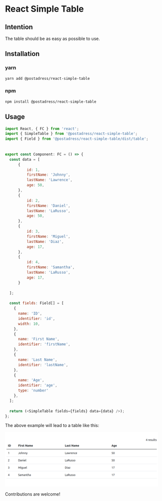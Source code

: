 # React Simple Table

## Intention

The table should be as easy as possible to use.

## Installation

### yarn
```bash
yarn add @postadress/react-simple-table
```

### npm
```bash
npm install @postadress/react-simple-table
```

## Usage

```js
import React, { FC } from 'react';
import { SimpleTable } from '@postadress/react-simple-table';
import { Field } from '@postadress/react-simple-table/dist/table';


export const Component: FC = () => {
  const data = [
      {
          id: 1,
          firstName: 'Johnny',
          lastName: 'Lawrence',
          age: 50,
      },
      {
          id: 2,
          firstName: 'Daniel',
          lastName: 'LaRusso',
          age: 50,
      },
      {
          id: 3,
          firstName: 'Miguel',
          lastName: 'Diaz',
          age: 17,
      },
      {
          id: 4,
          firstName: 'Samantha',
          lastName: 'LaRusso',
          age: 17,
      }

  ];

  const fields: Field[] = [
    {
      name: 'ID',
      identifier: 'id',
      width: 10,
    },
    {
      name: 'First Name',
      identifier: 'firstName',
    },
    {
      name: 'Last Name',
      identifier: 'lastName',
    },
    {
      name: 'Age',
      identifier: 'age',
      type: 'number'
    },
  ];

  return (<SimpleTable fields={fields} data={data} />);
};

```

The above example will lead to a table like this:

![React Simple Table example](https://github.com/postadress/react-simple-table/blob/master/table.png?raw=true)

Contributions are welcome!